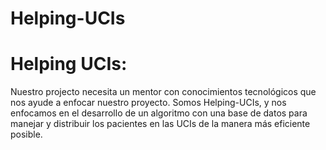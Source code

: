 # Helping-UCIs

# Helping UCIs:

Nuestro projecto necesita un mentor con conocimientos tecnológicos que nos ayude a enfocar nuestro proyecto. Somos Helping-UCIs, y nos enfocamos en el desarrollo de un algoritmo con una base de datos para manejar y distribuir los pacientes en las UCIs de la manera más eficiente posible.

